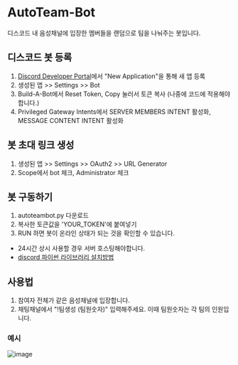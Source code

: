 # AutoTeam-Bot
디스코드 내 음성채널에 입장한 멤버들을 랜덤으로 팀을 나눠주는 봇입니다.

## 디스코드 봇 등록
1. [Discord Developer Portal](https://discord.com/developers/docs/intro)에서 "New Application"을 통해 새 앱 등록
2. 생성된 앱 >> Settings >> Bot
3. Build-A-Bot에서 Reset Token, Copy 눌러서 토큰 복사 (나중에 코드에 적용해야 합니다.)
4. Privileged Gateway Intents에서 SERVER MEMBERS INTENT 활성화, MESSAGE CONTENT INTENT 활성화

## 봇 초대 링크 생성
1. 생성된 앱 >> Settings >> OAuth2 >> URL Generator
2. Scope에서 bot 체크, Administrator 체크

## 봇 구동하기
1. autoteambot.py 다운로드
2. 복사한 토큰값을 'YOUR_TOKEN'에 붙여넣기
3. RUN 하면 봇이 온라인 상태가 되는 것을 확인할 수 있습니다.
* 24시간 상시 사용할 경우 서버 호스팅해야합니다.
* [discord 파이썬 라이브러리 설치방법](https://discordpy-ko.github.io/intro.html)

## 사용법
1. 참여자 전체가 같은 음성채널에 입장합니다.
2. 채팅채널에서 "!팀생성 (팀원숫자)" 입력해주세요. 이때 팀원숫자는 각 팀의 인원입니다.

### 예시
![image](https://github.com/alicewoo0925/AutoTeam-Bot/assets/48823257/c4721b59-2620-4179-b3d7-b6dbdcc7613d)
